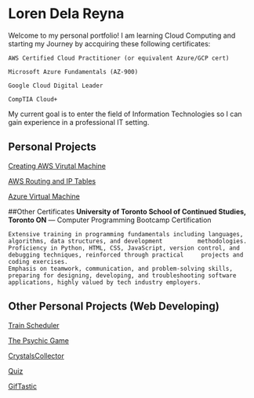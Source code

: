 # Loren Dela Reyna

Welcome to my personal portfolio! I am learning Cloud Computing and starting my Journey by accquiring these following certificates:

    AWS Certified Cloud Practitioner (or equivalent Azure/GCP cert)

    Microsoft Azure Fundamentals (AZ-900)

    Google Cloud Digital Leader

    CompTIA Cloud+

My current goal is to enter the field of Information Technologies so I can gain experience in a professional IT setting. 

## Personal Projects
[Creating AWS Virutal Machine](/cloudProjects.html)

[AWS Routing and IP Tables](/cloudProjects.html#aws-routing-iptables-header)

[Azure Virtual Machine](/cloudProjects.html#azure-vm-header)


##Other Certificates
**University of Toronto School of Continued Studies, Toronto ON** — Computer Programming Bootcamp Certification

    Extensive training in programming fundamentals including languages, algorithms, data structures, and development          methodologies.
    Proficiency in Python, HTML, CSS, JavaScript, version control, and debugging techniques, reinforced through practical     projects and coding exercises.
    Emphasis on teamwork, communication, and problem-solving skills, preparing for designing, developing, and troubleshooting software applications, highly valued by tech industry employers.


## Other Personal Projects (Web Developing)
[Train Scheduler](https://ldelareyna.github.io/Firebase-Assignment---Train-Scheduler-/)

[The Psychic Game](https://ldelareyna.github.io/Psychic-Game/)

[CrystalsCollector](https://ldelareyna.github.io/CrystalsCollector-Game/)

[Quiz](https://ldelareyna.github.io/Basic-Quiz/)

[GifTastic](https://ldelareyna.github.io/GifTastic/)
